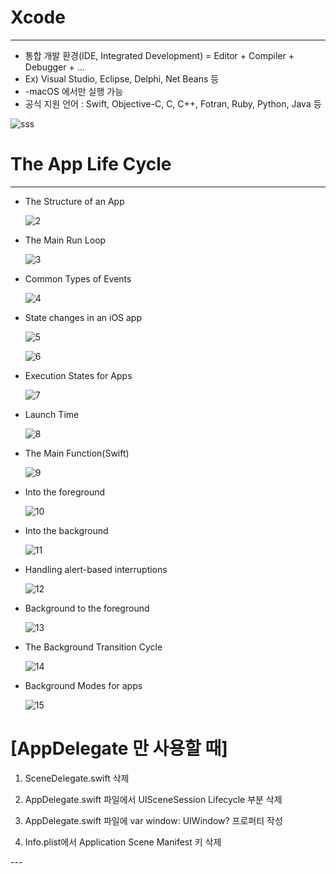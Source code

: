 # Xcode 

---

- 통합 개발 환경(IDE, Integrated Development) = Editor + Compiler + Debugger + ...
- Ex) Visual Studio, Eclipse, Delphi, Net Beans 등
- -macOS 에서만 실행 가능 
- 공식 지원 언어 : Swift, Objective-C, C, C++, Fotran, Ruby, Python, Java 등

![sss](https://github.com/ByoungilYoun/TIL/blob/master/Images/1.png)



# The App Life Cycle 

---

- The Structure of an App 

  ![2](https://github.com/ByoungilYoun/TIL/blob/master/Images/2.png)

  

- The Main Run Loop

  ![3](https://github.com/ByoungilYoun/TIL/blob/master/Images/3.png)

- Common Types of Events

  ![4](https://github.com/ByoungilYoun/TIL/blob/master/Images/4.png)

  

- State changes in an iOS app

  ![5](https://github.com/ByoungilYoun/TIL/blob/master/Images/5.png)

  ![6](https://github.com/ByoungilYoun/TIL/blob/master/Images/6.png)

- Execution States for Apps 

  ![7](https://github.com/ByoungilYoun/TIL/blob/master/Images/7.png)

- Launch Time 

  ![8](https://github.com/ByoungilYoun/TIL/blob/master/Images/8.png)

- The Main Function(Swift)

  ![9](https://github.com/ByoungilYoun/TIL/blob/master/Images/9.png)

- Into the foreground 

  ![10](https://github.com/ByoungilYoun/TIL/blob/master/Images/10.png)

- Into the background

  ![11](https://github.com/ByoungilYoun/TIL/blob/master/Images/11.png)

- Handling alert-based interruptions

  ![12](https://github.com/ByoungilYoun/TIL/blob/master/Images/12.png)

- Background to the foreground

  ![13](https://github.com/ByoungilYoun/TIL/blob/master/Images/13.png)

- The Background Transition Cycle

  ![14](https://github.com/ByoungilYoun/TIL/blob/master/Images/14.png)

- Background Modes for apps

  ![15](https://github.com/ByoungilYoun/TIL/blob/master/Images/15.png)




# [AppDelegate 만 사용할 때]



1. SceneDelegate.swift 삭제

2. AppDelegate.swift 파일에서 UISceneSession Lifecycle 부분 삭제

3. AppDelegate.swift 파일에 var window: UIWindow? 프로퍼티 작성

4. Info.plist에서 Application Scene Manifest 키 삭제



\---
